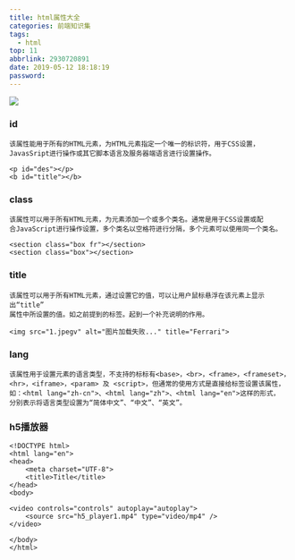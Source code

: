 ```yaml
---
title: html属性大全
categories: 前端知识集
tags:
  - html
top: 11
abbrlink: 2930720891
date: 2019-05-12 18:18:19
password:
---
```


![](https://jwangtec.oss-cn-chengdu.aliyuncs.com/jwangcloud/index/html.jpeg)

###  id

<!--more-->

```
该属性能用于所有的HTML元素，为HTML元素指定一个唯一的标识符，用于CSS设置，
JavasSript进行操作或其它脚本语言及服务器端语言进行设置操作。

<p id="des"></p>
<b id="title"></b>

```

###  class


```
该属性可以用于所有HTML元素，为元素添加一个或多个类名。通常是用于CSS设置或配
合JavaScript进行操作设置，多个类名以空格符进行分隔，多个元素可以使用同一个类名。

<section class="box fr"></section>
<section class="box"></section>

```

###  title


```
该属性可以用于所有HTML元素，通过设置它的值，可以让用户鼠标悬浮在该元素上显示出“title”
属性中所设置的值。如之前提到的标签。起到一个补充说明的作用。

<img src="1.jpegv" alt="图片加载失败..." title="Ferrari">

```

###  lang


```
该属性用于设置元素的语言类型，不支持的标标有<base>，<br>，<frame>，<frameset>，
<hr>，<iframe>，<param> 及 <script>，但通常的使用方式是直接给标签设置该属性，
如：<html lang="zh-cn">、<html lang="zh">、<html lang="en">这样的形式，
分别表示将语言类型设置为“简体中文”、“中文”、“英文”。
```

###  h5播放器


```
<!DOCTYPE html>
<html lang="en">
<head>
    <meta charset="UTF-8">
    <title>Title</title>
</head>
<body>

<video controls="controls" autoplay="autoplay">
    <source src="h5_player1.mp4" type="video/mp4" />
</video>

</body>
</html>

```